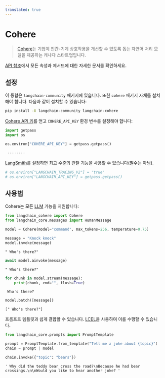 ```yaml
---
translated: true
---
```


# Cohere

>[Cohere](https://cohere.ai/about)는 기업이 인간-기계 상호작용을 개선할 수 있도록 돕는 자연어 처리 모델을 제공하는 캐나다 스타트업입니다.

[API 참조](https://api.python.langchain.com/en/latest/llms/langchain_community.llms.cohere.Cohere.html)에서 모든 속성과 메서드에 대한 자세한 문서를 확인하세요.

## 설정

이 통합은 `langchain-community` 패키지에 있습니다. 또한 `cohere` 패키지 자체를 설치해야 합니다. 다음과 같이 설치할 수 있습니다:

```bash
pip install -U langchain-community langchain-cohere
```

[Cohere API 키](https://cohere.com/)를 얻고 `COHERE_API_KEY` 환경 변수를 설정해야 합니다:

```python
import getpass
import os

os.environ["COHERE_API_KEY"] = getpass.getpass()
```

```output
 ········
```

[LangSmith](https://smith.langchain.com/)를 설정하면 최고 수준의 관찰 기능을 사용할 수 있습니다(필수는 아님).

```python
# os.environ["LANGCHAIN_TRACING_V2"] = "true"
# os.environ["LANGCHAIN_API_KEY"] = getpass.getpass()
```

## 사용법

Cohere는 모든 [LLM](/docs/modules/model_io/llms/) 기능을 지원합니다:

```python
from langchain_cohere import Cohere
from langchain_core.messages import HumanMessage
```

```python
model = Cohere(model="command", max_tokens=256, temperature=0.75)
```

```python
message = "Knock knock"
model.invoke(message)
```

```output
" Who's there?"
```

```python
await model.ainvoke(message)
```

```output
" Who's there?"
```

```python
for chunk in model.stream(message):
    print(chunk, end="", flush=True)
```

```output
 Who's there?
```

```python
model.batch([message])
```

```output
[" Who's there?"]
```

프롬프트 템플릿과 쉽게 결합할 수 있습니다. [LCEL](/docs/expression_language)을 사용하여 이를 수행할 수 있습니다.

```python
from langchain_core.prompts import PromptTemplate

prompt = PromptTemplate.from_template("Tell me a joke about {topic}")
chain = prompt | model
```

```python
chain.invoke({"topic": "bears"})
```

```output
' Why did the teddy bear cross the road?\nBecause he had bear crossings.\n\nWould you like to hear another joke? '
```
